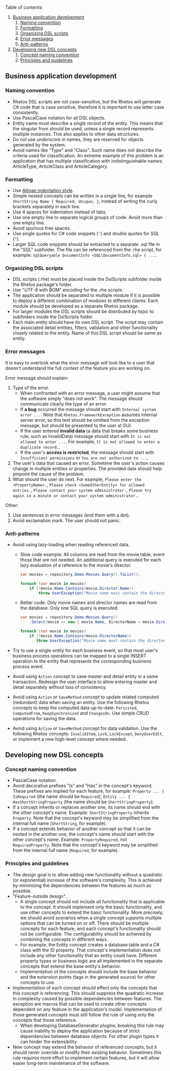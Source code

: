 Table of contents:

1. [Business application development](#business-application-development)
   1. [Naming convention](#naming-convention)
   2. [Formatting](#formatting)
   3. [Organizing DSL scripts](#organizing-dsl-scripts)
   4. [Error messages](#error-messages)
   5. [Anti-patterns](#anti-patterns)
2. [Developing new DSL concepts](#developing-new-dsl-concepts)
   1. [Concept naming convention](#concept-naming-convention)
   2. [Principles and guidelines](#principles-and-guidelines)

## Business application development

### Naming convention

* Rhetos DSL scripts are not case-sensitive, but the Rhetos will generate C# code that is case sensitive,
  therefore it is important to use letter case consistently.
* Use PascalCase notation for all DSL objects.
* Entity name must describe a *single record* of the entity.
  This means that the singular from should be used, unless a single record represents multiple instances.
  This also applies to other data structures.
* Do not use *underscore* in names, they are reserved for objects generated by the system.
* Avoid names like "Type" and "Class".
  Such name does not describe the criteria used for classification.
  An extreme example of this problem is an application that has multiple classification with indistinguishable names: ArticleType, ArticleClass and ArticleCategory.

### Formatting

* Use [Allman indentation style](https://en.wikipedia.org/wiki/Indent_style#Allman_style).
* Simple nested concepts can be written in a single line, for example `ShortString Name { Required; Unique; }`, instead of writing the curly brackets separately in each line.
* Use 4 spaces for indentation instead of tabs.
* Use one empty line to separate logical groups of code.
  Avoid more than one empty line.
* Avoid spurious free spaces.
* Use single quotes for C# code snippets (`'`) and double quotes for SQL (`"`).
* Larger SQL code snippets should be extracted to a separate .sql file in the "SQL" subfolder.
  The file can be referenced from the .rhe script, for example: `SqlQueryable DocumentInfo <SQL\DocumentInfo.sql> { ...`.

### Organizing DSL scripts

* DSL scripts (.rhe) must be placed inside the DslScripts subfolder inside the Rhetos package's folder.
* Use "UTF-8 with BOM" encoding for the .rhe scripts.
* The application should be separated to multiple module if it is possible to deploy a different combination of modules to different clients.
  Each module should be developed as a separate Rhetos package.
* For larger modules the DSL scripts should be distributed by topic to subfolders inside the DslScripts folder.
* Each main entity should have its own DSL script.
  The script may contain the associated detail entities, filters, validation and other functionality closely related to the entity.
  Name of this DSL script should be same as entity.

### Error messages

It is easy to overlook what the error message will look like to a user that doesn't understand the full context of the feature you are working on.

Error message should explain:

1. Type of the error.
    * When confronted with an error message, a user might assume that the software simply "does not work".
      The message should communicate clearly the type of an error:
    * If **a bug** occurred the message should start with `Internal system error ...`.
      Note that `Rhetos.FrameworkException` assumes internal server error, so this text should be omitted from the exception message,
      but should be presented to the user at GUI.
    * If the user entered **invalid data** (a data that breaks some business rule, such as InvalidData) message should start with `It is not allowed to enter ...`. For example, `It is not allowed to enter a duplicate record.`.
    * If the user's **access is restricted**, the message should start with `Insufficient permissions` or `You are not authorized to ...`.
2. The user's data that caused an error. Sometime the user's action causes change in multiple entities or properties.
   The provided data should help pinpoint the cause of the problem.
3. What should the user do next. For example, `Please enter the <PropertyName>.`,
   `Please check <SomeOtherEntity> for allowed entries.`, `Please contact your system administrator.`,
   `Please try again in a minute or contact your system administrator.`.

Other:

1. Use sentences in error messages (end them with a dot).
2. Avoid exclamation mark. The user should not panic.

### Anti-patterns

* Avoid using lazy-loading when reading referenced data.
  * Slow code example:
    All columns are read from the movie table, event those that are not needed.
    An additional query is executed for each lazy evaluation of a reference to the movie's director.

      ```C#
      var movies = repository.Demo.Movies.Query().ToList();

      foreach (var movie in movies)
          if (!movie.Name.Contains(movie.Director.Name))
              throw UserException("Movie name must contain the director's name.");
      ```

  * Better code:
    Only movie names and director names are read from the database.
    Only one SQL query is executed.

      ```C#
      var movies = repository.Demo.Movies.Query()
          .Select(movie => new { movie.Name, DirectorName = movie.Director.Name }).ToList();

      foreach (var movie in movies)
          if (!movie.Name.Contains(movie.DirectorName))
             throw UserException("Movie name must contain the director's name.");
      ```

* Try to use a single entity for each business event, so that most user's business process operations can be mapped to a single INSERT operation to the entity that represents the corresponding business process event.
* Avoid using `Action` concept to save master and detail entity in a same transaction.
  Redesign the user interface to allow entering master and detail separately without loss of consistency.
* Avoid using `Action` or `SaveMethod` concept to update related computed (redundant) data when saving an entity.
  Use the following Rhetos concepts to keep the computed data up-to-date: `Persisted`, `ComputedFrom`, `KeepSynchronized` and `ChangesOn`.
  Use simple CRUD operations for saving the data.
* Avoid using `Action` or `SaveMethod` concept for data validation.
  Use the following Rhetos concepts: `InvalidItem`, `Lock`, `LockExcept`, `DenyUserEdit`, or implement a new high-level concept where needed.

## Developing new DSL concepts

### Concept naming convention

* PascalCase notation.
* Avoid decorative prefixes "Is" and "Has" in the concept's keyword.
  These prefixes are implied for each feature, for example:
  `Property ... { IsRequired` (the name should be `Required`),
  `Entity ... { HasShortStringProperty` (the name should be `ShortStringProperty`).
* If a concept inherits or replaces another one, its name should end with the other concept's name.
  Example: `ShortStringProperty` inherits `Property`.
  Note that the concept's keyword may be simplified from the internal full name (`ShortString`, for example).
* If a concept extends behavior of another concept so that it can be nested in the another one,
  the concept's name should start with the other concept's name.
  Example: `PropertyRequired`, not `RequiredProperty`.
  Note that the concept's keyword may be simplified from the internal full name (`Required`, for example).

### Principles and guidelines

* The design goal is to allow adding new functionality without a quadratic (or exponential) increase of the software's complexity.
  This is achieved by minimizing the dependencies between the features as much as possible.
* "Feature-outside design".
  * A single concept should not include all functionality that is applicable to the concept.
    It should implement only the basic functionality, and use other concepts to extend the basic functionality.
    More precisely, we should avoid scenarios when a single concept supports multiple options that can be turned on or off.
    There should be multiple concepts for each feature, and each concept's functionality should not be configurable.
    The configurability should be achieved by combining the concepts in different ways.
  * For example, the Entity concept creates a database table and a C# class with the ID property.
    That concept's implementation does not include any other functionality that an entity could have.
    Different property types or business logic are all implemented in the separate concepts that extend the base entity's behavior.
  * Implementation of the concepts should include the base behavior and the extension points (tags in the generated source) for other concepts to use.
* Implementation of each concept should effect only the concepts that this concept is referencing.
  This should suppress the quadratic increase in complexity caused by possible dependencies between features.
  The exception are macros that can be used to create other concepts dependent on any feature in the application's model.
  Implementation of those generated concepts must still follow the rule of using only the concepts that those reference.
  * When developing DatabaseGenerator plugins, breaking this rule may cause inability to deploy the application because of strict dependencies between database objects.
    For other plugin types it can hinder the extensibility.
* New concept may extend the behavior of referenced concepts, but it should never override or modify their existing behavior.
  Sometimes this rule requires more effort to implement certain features, but it will allow easier long-term maintenance of the software.
